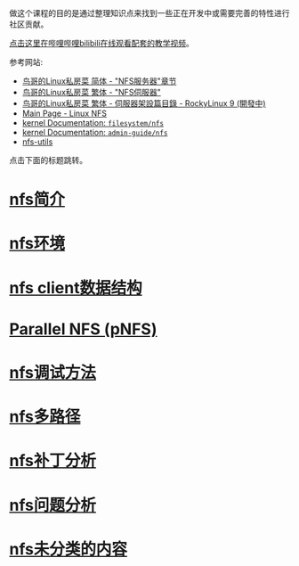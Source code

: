 做这个课程的目的是通过整理知识点来找到一些正在开发中或需要完善的特性进行社区贡献。

[点击这里在哔哩哔哩bilibili在线观看配套的教学视频](https://www.bilibili.com/video/BV1hm421g7T8/)。

参考网站:

- [鸟哥的Linux私房菜 简体 - "NFS服务器"章节](http://cn.linux.vbird.org/linux_server/#part3)
- [鸟哥的Linux私房菜 繁体 - "NFS伺服器"](https://linux.vbird.org/linux_server/centos6/0330nfs.php)
- [鸟哥的Linux私房菜 繁体 - 伺服器架設篇目錄 - RockyLinux 9 (開發中)](https://linux.vbird.org/linux_server/rocky9/)
- [Main Page - Linux NFS](https://linux-nfs.org/wiki/index.php/Main_Page)
- [kernel Documentation: `filesystem/nfs`](https://github.com/torvalds/linux/tree/master/Documentation/filesystems/nfs)
- [kernel Documentation: `admin-guide/nfs`](https://github.com/torvalds/linux/tree/master/Documentation/admin-guide/nfs)
- [nfs-utils](https://git.kernel.org/pub/scm/linux/kernel/git/rw/nfs-utils.git)

点击下面的标题跳转。

# [nfs简介](https://chenxiaosong.com/courses/nfs/nfs-introduction.html)

# [nfs环境](https://chenxiaosong.com/courses/nfs/nfs-environment.html)

# [nfs client数据结构](https://chenxiaosong.com/courses/nfs/nfs-client-struct.html)

# [Parallel NFS (pNFS)](https://chenxiaosong.com/courses/nfs/pnfs.html)

# [nfs调试方法](https://chenxiaosong.com/courses/nfs/nfs-debug.html)

# [nfs多路径](https://chenxiaosong.com/courses/nfs/nfs-multipath.html)

# [nfs补丁分析](https://chenxiaosong.com/courses/nfs/nfs-patches.html)

# [nfs问题分析](https://chenxiaosong.com/courses/nfs/nfs-issues.html)

# [nfs未分类的内容](https://chenxiaosong.com/courses/nfs/nfs-others.html)
